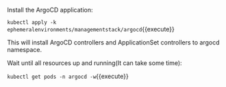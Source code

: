 Install the ArgoCD application:

`kubectl apply -k ephemeralenvironments/managementstack/argocd`{{execute}}

This will install ArgoCD controllers and ApplicationSet controllers to argocd namespace.

Wait until all resources up and running(It can take some time):

`kubectl get pods -n argocd -w`{{execute}}


